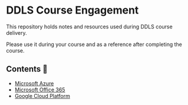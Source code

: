 # DDLS Course Engagement

This repository holds notes and resources used during DDLS course delivery.

Please use it during your course and as a reference after completing the course.

## Contents 📄

* [Microsoft Azure](/Azure)
* [Microsoft Office 365](/Office365)
* [Google Cloud Platform](/GCP)
